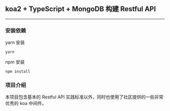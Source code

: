 ## koa2 + TypeScript + MongoDB 构建 Restful API

---

### 安装依赖

yarn 安装

```
yarn
```

npm 安装

```
npm install
```

### 项目介绍

本项目包含基本的 Restful API 实践标准以外，同时也使用了社区提供的一些非常优秀的 koa 中间件。
